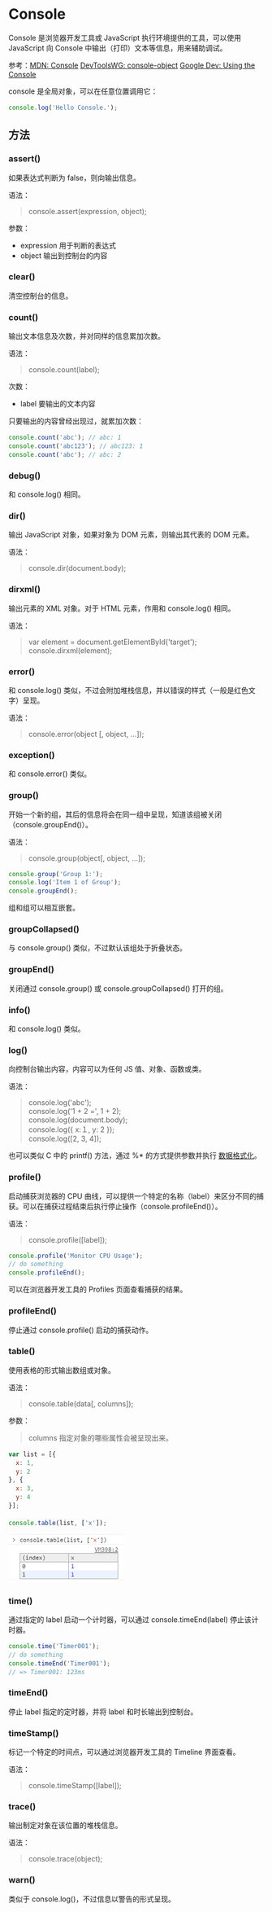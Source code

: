Console
====

Console 是浏览器开发工具或 JavaScript 执行环境提供的工具，可以使用 JavaScript 向 Console 中输出（打印）文本等信息，用来辅助调试。

参考：[MDN: Console](https://developer.mozilla.org/en-US/docs/Web/API/Console)
[DevToolsWG: console-object](https://github.com/DeveloperToolsWG/console-object/blob/master/api.md)
[Google Dev: Using the Console](https://developers.google.com/web/tools/chrome-devtools/debug/console/?hl=en)

console 是全局对象，可以在任意位置调用它：

```js
console.log('Hello Console.');
```

方法
----

### assert()

如果表达式判断为 false，则向输出信息。

语法：
>console.assert(expression, object);

参数：

+ expression 用于判断的表达式
+ object 输出到控制台的内容

### clear()

清空控制台的信息。

### count()

输出文本信息及次数，并对同样的信息累加次数。

语法：
>console.count(label);

次数：

+ label 要输出的文本内容

只要输出的内容曾经出现过，就累加次数：

```js
console.count('abc'); // abc: 1
console.count('abc123'); // abc123: 1
console.count('abc'); // abc: 2
```

### debug()

和 console.log() 相同。

### dir()

输出 JavaScript 对象，如果对象为 DOM 元素，则输出其代表的 DOM 元素。

语法：
>console.dir(document.body);

### dirxml()

输出元素的 XML 对象。对于 HTML 元素，作用和 console.log() 相同。

语法：
>var element = document.getElementById('target');  
>console.dirxml(element);

### error()

和 console.log() 类似，不过会附加堆栈信息，并以错误的样式（一般是红色文字）呈现。

语法：
>console.error(object [, object, …]);

### exception()

和 console.error() 类似。

### group()

开始一个新的组，其后的信息将会在同一组中呈现，知道该组被关闭（console.groupEnd()）。

语法：
>console.group(object[, object, …]);

```js
console.group('Group 1:');
console.log('Item 1 of Group');
console.groupEnd();
```

组和组可以相互嵌套。

### groupCollapsed()

与 console.group() 类似，不过默认该组处于折叠状态。

### groupEnd()

关闭通过 console.group() 或 console.groupCollapsed() 打开的组。

### info()

和 console.log() 类似。

### log()

向控制台输出内容，内容可以为任何 JS 值、对象、函数或类。

语法：
>console.log('abc');  
>console.log('1 + 2 =', 1 + 2);  
>console.log(document.body);  
>console.log({ x:１, y: 2 });  
>console.log([2, 3, 4]);

也可以类似 C 中的 printf() 方法，通过 %* 的方式提供参数并执行 [数据格式化](https://developers.google.com/web/tools/chrome-devtools/debug/console/console-write#string-substitution-and-formatting)。

### profile()

启动捕获浏览器的 CPU 曲线，可以提供一个特定的名称（label）来区分不同的捕获。可以在捕获过程结束后执行停止操作（console.profileEnd()）。

语法：
>console.profile([label]);

```js
console.profile('Monitor CPU Usage');
// do something
console.profileEnd();
```

可以在浏览器开发工具的 Profiles 页面查看捕获的结果。

### profileEnd()

停止通过 console.profile() 启动的捕获动作。

### table()

使用表格的形式输出数组或对象。

语法：
>console.table(data[, columns]);

参数：
>columns 指定对象的哪些属性会被呈现出来。

```js
var list = [{
  x: 1,
  y: 2
}, {
  x: 3,
  y: 4
}];

console.table(list, ['x']);
```

![console.table](../images/console.table.png)

### time()

通过指定的 label 启动一个计时器，可以通过 console.timeEnd(label) 停止该计时器。

```js
console.time('Timer001');
// do something
console.timeEnd('Timer001');
// => Timer001: 123ms
```

### timeEnd()

停止 label 指定的定时器，并将 label 和时长输出到控制台。

### timeStamp()

标记一个特定的时间点，可以通过浏览器开发工具的 Timeline 界面查看。

语法：
>console.timeStamp([label]);

### trace()

输出制定对象在该位置的堆栈信息。

语法：
>console.trace(object);

### warn()

类似于 console.log()，不过信息以警告的形式呈现。
